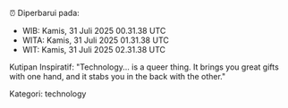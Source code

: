 ⏰ Diperbarui pada:
- WIB: Kamis, 31 Juli 2025 00.31.38 UTC
- WITA: Kamis, 31 Juli 2025 01.31.38 UTC
- WIT: Kamis, 31 Juli 2025 02.31.38 UTC

Kutipan Inspiratif:
"Technology... is a queer thing. It brings you great gifts with one hand, and it stabs you in the back with the other."


Kategori: technology

